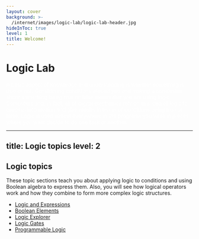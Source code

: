 ```yaml
---
layout: cover
background: >-
  /internet/images/logic-lab/logic-lab-header.jpg
hideInToc: true
level: 1
title: Welcome!
---
```

# Logic Lab
<span style="color: white;">
A basic aspect of knowledge and understanding is whether something is true or not. Considering conditions around you and making a conclusion about something being true or false means that you are using logic. Computers and, in fact, all of digital electronics rely on this idea of logic to process information and give results in terms of conditions being true or false. Logic is used almost everywhere in the programs you write in places where you want decide to do one task or another.</span>

---
title: Logic topics
level: 2
---

## Logic topics

These topic sections teach you about applying logic to conditions and using Boolean algebra to express them. Also, you will see how logical operators work and how they combine to form more complex logic structures.

* [Logic and Expressions](/logic-lab/expressions)
* [Boolean Elements](/logic-lab/elements)
* [Logic Explorer](/logic-lab/explorer)
* [Logic Gates](/logic-lab/logic-gates)
* [Programmable Logic](/logic-lab/programmable)
